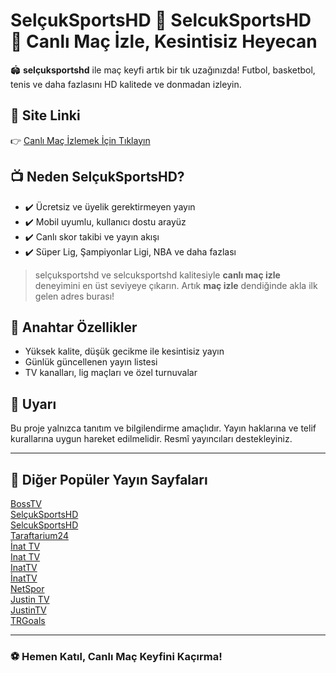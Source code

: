 # SelçukSportsHD 👑 SelcukSportsHD 👑 Canlı Maç İzle, Kesintisiz Heyecan

🏟️ **selçuksportshd** ile maç keyfi artık bir tık uzağınızda! Futbol, basketbol, tenis ve daha fazlasını HD kalitede ve donmadan izleyin.  

## 🔗 Site Linki

👉 [Canlı Maç İzlemek İçin Tıklayın](https://bosstv1.com/)

## 📺 Neden SelçukSportsHD?

- ✔️ Ücretsiz ve üyelik gerektirmeyen yayın
- ✔️ Mobil uyumlu, kullanıcı dostu arayüz
- ✔️ Canlı skor takibi ve yayın akışı
- ✔️ Süper Lig, Şampiyonlar Ligi, NBA ve daha fazlası

> selçuksportshd ve selcuksportshd kalitesiyle **canlı maç izle** deneyimini en üst seviyeye çıkarın. Artık **maç izle** dendiğinde akla ilk gelen adres burası!

## 🚀 Anahtar Özellikler

- Yüksek kalite, düşük gecikme ile kesintisiz yayın  
- Günlük güncellenen yayın listesi  
- TV kanalları, lig maçları ve özel turnuvalar

## 📌 Uyarı

Bu proje yalnızca tanıtım ve bilgilendirme amaçlıdır. Yayın haklarına ve telif kurallarına uygun hareket edilmelidir. Resmî yayıncıları destekleyiniz.

---

## 🔗 Diğer Popüler Yayın Sayfaları

<a href="https://macizlemesitesi.com" title="BossTV">BossTV</a>  
<a href="https://macizlemesitesi.com/selcuksportshd" title="SelçukSportsHD">SelçukSportsHD</a>  
<a href="https://macizlemesitesi.com/selcuksportshd" title="SelcukSportsHD">SelcukSportsHD</a>  
<a href="https://macizlemesitesi.com/taraftarium24" title="Taraftarium24">Taraftarium24</a>  
<a href="https://macizlemesitesi.com/inat-tv" title="İnat-TV">İnat TV</a>  
<a href="https://macizlemesitesi.com/inat-tv" title="Inat-TV">Inat TV</a>  
<a href="https://macizlemesitesi.com/inat-tv" title="InatTV">InatTV</a>  
<a href="https://macizlemesitesi.com/inat-tv" title="İnatTV">İnatTV</a>  
<a href="https://macizlemesitesi.com/netspor-tv" title="NetSpor">NetSpor</a>  
<a href="https://macizlemesitesi.com/justin-tv" title="Justin-TV">Justin TV</a>  
<a href="https://macizlemesitesi.com/justin-tv" title="JustinTV">JustinTV</a>  
<a href="https://macizlemesitesi.com/trgoals" title="TRGoals">TRGoals</a>  

---

### ⚽ Hemen Katıl, Canlı Maç Keyfini Kaçırma!
